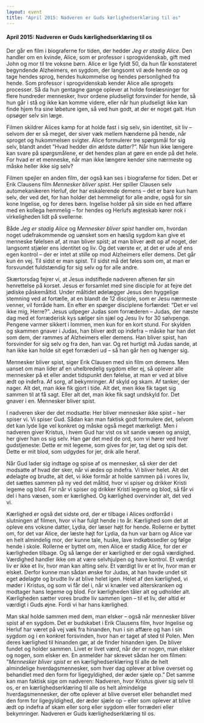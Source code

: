 ```yaml
---
layout: event
title: "April 2015: Nadveren er Guds kærlighedserklæring til os"
---
```


#### April 2015: Nadveren er Guds kærlighedserklæring til os

Der går en film i biograferne for tiden, der hedder *Jeg er stadig Alice*. Den handler om en kvinde, Alice, som er professor i sprogvidenskab, gift med John og mor til tre voksne børn. Alice er lige fyldt 50, da hun får konstateret begyndende Alzheimers, en sygdom, der langsomt vil æde hende op og tage hendes sprog, hendes hukommelse og hendes personlighed fra hende. Som professor i sprogvidenskab kender Alice alle sprogets processer. Så da hun gentagne gange oplever at holde forelæsninger for flere hundreder mennesker, hvor ordene pludseligt forsvinder for hende, så hun går i stå og ikke kan komme videre, eller når hun pludseligt ikke kan finde hjem fra sine løbeture igen, så ved hun godt, at der er noget galt. Hun opsøger selv sin læge.

Filmen skildrer Alices kamp for at holde fast i sig selv, sin identitet, sit liv – selvom der er så meget, der siver væk mellem hænderne på hende, når sproget og hukommelsen svigter. Alice formulerer tre spørgsmål for sig selv, blandt andet ”Hvad hedder din ældste datter?”. Når hun ikke længere kan svare på spørgsmålene, er det hendes plan at gøre en ende på det hele. For hvad er et menneske, når man ikke længere kender sine nærmeste og måske heller ikke sig selv?

Filmen spejler en anden film, der også kan ses i biograferne for tiden. Det er Erik Clausens film *Mennesker bliver spist*. Her spiller Clausen selv automekanikeren Herluf, der har eskalerende demens – det er bare kun ham selv, der ved det, for han holder det hemmeligt for alle andre, også for sin kone Ingelise, og for deres børn. Ingelise holder på sin side en hed affære med en kollega hemmelig – for hendes og Herlufs ægteskab kører nok i virkeligheden lidt på svellerne.

Både *Jeg er stadig Alice* og *Mennesker bliver spist* handler om, hvordan noget udefrakommende og uønsket som en hæslig sygdom kan give et menneske følelsen af, at man bliver spist; at man bliver ædt op af noget, der langsomt stjæler ens identitet og liv. Og det værste er, at det er ude af ens egen kontrol – der er intet at stille op mod Alzheimers eller demens. Det går kun én vej. Til sidst er man spist. Til sidst må det føles som om, at man er forsvundet fuldstændig for sig selv og for alle andre.

Skærtorsdag fejrer vi, at Jesus indstiftede nadveren aftenen før sin henrettelse på korset. Jesus er forsamlet med sine disciple for at fejre det jødiske påskemåltid. Under måltidet ødelægger Jesus den hyggelige stemning ved at fortælle, at en blandt de 12 disciple, som er Jesu nærmeste venner, vil forråde ham. En efter en spørger disciplene forfærdet: ”Det er vel ikke mig, Herre?”. Jesus udpeger Judas som forræderen – Judas, der næste dag med et forræderisk kys sælger sin sjæl og Jesu liv for 30 sølvpenge. Pengene varmer sikkert i lommen, men kun for en kort stund. For skylden og skammen gnaver i Judas, han bliver ædt op indefra – måske har han det som dem, der rammes af Alzheimers eller demens. Han bliver spist, han forsvinder for sig selv og fra den, han var. Og ret hurtigt må Judas sande, at han ikke kan holde sit eget forræderi ud – så han går hen og hænger sig.

Mennesker bliver spist, siger Erik Clausen med sin film om demens. Men uanset om man lider af en uhelbredelig sygdom eller ej, så oplever alle mennesker på et eller andet tidspunkt den følelse, at man er ved at blive ædt op indefra. Af sorg, af bekymringer. Af skyld og skam. Af tanker, der nager. Alt det, man ikke fik gjort i tide. Alt det, men ikke fik taget sig sammen til at få sagt. Eller alt det, man ikke fik sagt undskyld for. Det gnaver i en. Mennesker bliver spist.

I nadveren sker der det modsatte: Her bliver mennesker ikke spist – her spiser vi. Vi spiser Gud. Sådan kan man faktisk godt formulere det, selvom det kan lyde lige vel konkret og måske også meget mærkeligt. Men i nadveren giver Kristus, i hvem Gud har vist os sit sande væsen og ansigt, her giver han os sig selv. Han gør det med de ord, som vi hører ved hver gudstjeneste: Dette er mit legeme, som gives for jer, tag det og spis det. Dette er mit blod, som udgydes for jer, drik alle heraf.

Når Gud lader sig indtage og spise af os mennesker, så sker der det modsatte af hvad der sker, når vi ædes op indefra. Vi bliver helet. Alt det ødelagte og brudte, alt det, vi ikke formår at holde sammen på i vores liv, det sættes sammen på ny ved det måltid, hvor vi spiser og drikker Kristi legeme og blod. For når vi spiser og drikker Kristi legeme og blod, så får vi del i hans væsen, som er kærlighed. Og kærlighed overvinder alt, det ved vi.

Kærlighed er også det sidste ord, der er tilbage i Alices ordforråd i slutningen af filmen, hvor vi har fulgt hende i to år. Kærlighed som det at opleve ens voksne datter, Lydia, der læser højt for hende. Rollerne er byttet om, for det var Alice, der læste højt for Lydia, da hun var barn og Alice var en helt almindelig mor, der kunne tale, huske, lave indkøbssedler og følge hende i skole. Rollerne er byttet om, men Alice er stadig Alice, for der er kærligheden tilbage. Og så længe der er kærlighed er der også værdighed. Værdighed handler ikke om at være selvhjulpen og have kontrol. Et værdigt liv er ikke et liv, hvor man kan alting selv. Et værdigt liv er et liv, hvor man er elsket. Derfor kunne man sådan ønske for Judas, at han havde undet sit eget ødelagte og brudte liv at blive helet igen. Helet af den kærlighed, vi møder i Kristus, og som vi får del i, når vi knæler ved alterskranken og modtager hans legeme og blod. For kærligheden tåler alt og udholder alt. Kærligheden sætter vores brudte liv sammen igen – til et liv, der altid er værdigt i Guds øjne. Fordi vi har hans kærlighed.

Man skal holde sammen med dem, man elsker – også når mennesker bliver spist af en sygdom. Det er budskabet i Erik Clausens film, hvor Ingelise og Herluf har været på vej væk fra hinanden, hun i sin affære og han i sin sygdom og i en konkret forsvinden, hvor han er taget af sted til Polen. Men deres kærlighed til hinanden gør, at de finder hinanden igen. De bliver fundet og holder sammen. Livet er livet værd, når der er nogen, man elsker og nogen, som elsker en. En anmelder har skrevet sådan her om filmen: ”*Mennesker bliver spist* er en kærlighedserklæring til alle de helt almindelige hverdagsmennesker, som hver dag oplever at blive overset og behandlet med den form for ligegyldighed, der æder sjæle op.” Det samme kan man faktisk sige om nadveren: Nadveren, hvor Kristus giver sig selv til os, er en kærlighedserklæring til alle os helt almindelige hverdagsmennesker, der ofte oplever at blive overset eller behandlet med den form for ligegyldighed, der æder sjæle op – eller som oplever at blive ædt op indefra af skam eller sorg eller sygdom eller forræderi eller bekymringer. Nadveren er Guds kærlighedserklæring til os.
